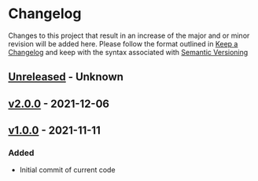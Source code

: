# Changelog
Changes to this project that result in an increase of the major and or minor revision will be added here. Please follow the format outlined in [Keep a Changelog](http://keepachangelog.com/en/1.0.0/) and keep with the syntax associated with [Semantic Versioning](https://semver.org/)

## [Unreleased] - Unknown

## [v2.0.0] - 2021-12-06

## [v1.0.0] - 2021-11-11
### Added
- Initial commit of current code

[Unreleased]: https://github.com/UCO-HPC/buddy_jupyter/compare/v2.0.0...devel
[v2.0.0]: https://github.com/UCO-HPC/buddy_jupyter/compare/v1.0.0...v2.0.0
[v1.0.0]: https://github.com/UCO-HPC/buddy_jupyter/releases/tag/v1.0.0
